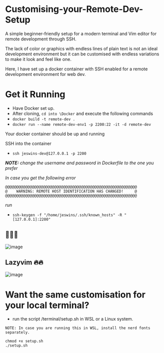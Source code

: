 # Customising-your-Remote-Dev-Setup

A simple beginner-friendly setup for a modern terminal and Vim editor for remote development through SSH.

The lack of color or graphics with endless lines of plain text is not an ideal development environment but it can be customised with endless variations to make it look and feel like one.

Here, I have set up a docker container with SSH enabled for a remote development environment for web dev.

# Get it Running

- Have Docker set up.
- After cloning, `cd into \Docker` and execute the following commands
- `docker build -t remote-dev .`
- `docker run --name remote-dev-env1 -p 2200:22 -it -d remote-dev`

Your docker container should be up and running

SSH into the container

- `ssh jeswins-dev@127.0.0.1 -p 2200`

_**NOTE:** change the username and password in Dockerfile to the one you prefer_

_In case you get the following error_

```
@@@@@@@@@@@@@@@@@@@@@@@@@@@@@@@@@@@@@@@@@@@@@@@@@@@@@@@@@@@
@    WARNING: REMOTE HOST IDENTIFICATION HAS CHANGED!     @
@@@@@@@@@@@@@@@@@@@@@@@@@@@@@@@@@@@@@@@@@@@@@@@@@@@@@@@@@@@
```

_run_

- `ssh-keygen -f "/home/jeswins/.ssh/known_hosts" -R "[127.0.0.1]:2200"`

## 🚀🚀🚀

![image](https://github.com/Jeswin-8801/Customising-your-Dev-Environment/assets/169489768/988716bd-3037-4f6c-8b6a-f384170f6a3e)

## Lazyvim 🔥🔥

![image](https://github.com/Jeswin-8801/Customising-your-Remote-Dev-Environment/assets/169489768/07ffd722-67e2-492f-a7bc-815447b12f02)

# Want the same customisation for your local terminal?

- run the script /terminal/setup.sh in WSL or a Linux system.

`NOTE: In case you are running this in WSL, install the nerd fonts separately.`

```shell
chmod +x setup.sh
./setup.sh
```
